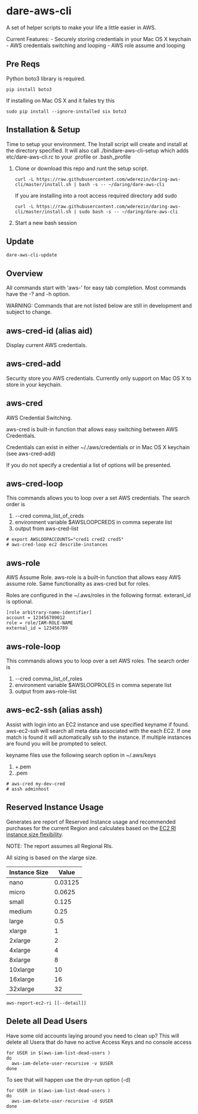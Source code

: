 # dare-aws-cli

A set of helper scripts to make your life a little easier in AWS. 

Current Features:
    - Securely storing credentials in your Mac OS X keychain
    - AWS credentials switching and looping
    - AWS role assume and looping

## Pre Reqs

Python boto3 library is required. 
```
pip install boto3
```

If installing on Mac OS X and it failes try this
```
sudo pip install --ignore-installed six boto3
```

## Installation & Setup

Time to setup your environment. The Install script will create and install at the directory specified.
It will also call ./bindare-aws-cli-setup which adds etc/dare-aws-cli.rc to your .profile or .bash_profile

1. Clone or download this repo and runt the setup script.

    ``` 
    curl -L https://raw.githubusercontent.com/wderezin/daring-aws-cli/master/install.sh | bash -s -- ~/daring/dare-aws-cli
    ```
    
    If you are installing into a root access required directory add sudo
     ``` 
    curl -L https://raw.githubusercontent.com/wderezin/daring-aws-cli/master/install.sh | sudo bash -s -- ~/daring/dare-aws-cli
    ```   
1. Start a new bash session

## Update

```
dare-aws-cli-update
```

## Overview

All commands start with 'aws-' for easy tab completion.  Most commands have the -? and -h option.

WARNING: Commands that are not listed below are still in development and subject to change.

## aws-cred-id (alias aid)

Display current AWS credentials. 

## aws-cred-add

Security store you AWS credentials.  Currently only support on Mac OS X to store in your keychain.

## aws-cred 

AWS Credential Switching. 

aws-cred is built-in function that allows easy switching between AWS Credentials.

Credentials can exist in either ~/./aws/credentials or in Mac OS X keychain (see aws-cred-add)

If you do not specify a credential a list of options will be presented. 

## aws-cred-loop

This commands allows you to loop over a set AWS credentials. The search order is
1. --cred comma_list_of_creds
1. environment variable $AWSLOOPCREDS in comma seperate list
1. output from aws-cred-list

```
# export AWSLOOPACCOUNTS="cred1 cred2 cred5"
# aws-cred-loop ec2 describe-instances
```

## aws-role 

AWS Assume Role.  aws-role is a built-in function that allows easy AWS assume role. Same functionality as aws-cred but for roles.

Roles are configured in the ~/.aws/roles in the following format.  exteranl_id is optional.

```
[role arbitrary-name-identifier]
account = 123456789012  
role = role/IAM-ROLE-NAME
external_id = 123456789
```

## aws-role-loop

This commands allows you to loop over a set AWS roles. The search order is
1. --cred comma_list_of_roles
1. environment variable $AWSLOOPROLES in comma seperate list
1. output from aws-role-list

## aws-ec2-ssh (alias assh)

Assist with login into an EC2 instance and use specified keyname if found.  aws-ec2-ssh will search all meta 
data associated with the each EC2.  If one match is found it will automatically ssh to the instance.
If multiple instances are found you will be prompted to select.

keyname files use the following search option in ~/.aws/keys
1. <keyname>+<cred-name>.pem
2. <keyname>.pem

```
# aws-cred my-dev-cred
# assh adminhost
```

## Reserved Instance Usage

Generates are report of Reserved Instance usage and recommended purchases for the current Region
and calculates based on the [EC2 RI instance size flexibility](https://aws.amazon.com/about-aws/whats-new/2017/03/amazon-ec2-reserved-instances-now-offer-instance-size-flexibility-helping-you-reduce-your-ec2-bill/).

NOTE: The report assumes all Regional RIs.

All sizing is based on the xlarge size.

Instance Size | Value
------------- | ------
nano          |  0.03125
micro         |  0.0625
small         |  0.125
medium        |  0.25
large         |  0.5
xlarge        |  1
2xlarge       |  2
4xlarge       |  4
8xlarge       |  8
10xlarge      | 10
16xlarge      | 16
32xlarge      | 32

```
aws-report-ec2-ri [[--detail]]
```

## Delete all Dead Users 

Have some old accounts laying around you need to clean up?
This will delete all Usera that do have no active Access Keys and no console access

```
for USER in $(aws-iam-list-dead-users )
do
  aws-iam-delete-user-recursive -v $USER
done
```

To see that will happen use the dry-run option (-d)
```
for USER in $(aws-iam-list-dead-users )
do
  aws-iam-delete-user-recursive -d $USER
done
```
